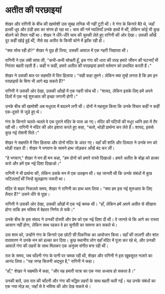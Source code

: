 # अतीत की परछाइयां

शेखर और रागिनी के बीच की खामोशी उस सुबह तनिक भी नहीं टूटी थी। वे गंगा के किनारे बैठे थे, जहाँ हल्की धूप और ठंडी हवा का संगम हो रहा था। चाय की गर्म प्यालियाँ उनके हाथों में थीं, लेकिन कोई भी कुछ बोलने को तैयार नहीं था। शेखर ने धीरे-धीरे चाय की चुस्की लेते हुए रागिनी की ओर देखा। उसकी आँखें दूर कहीं खोई हुई थीं, जैसे वह अतीत के किसी कोने में झाँक रही हो।

"क्या सोच रही हो?" शेखर ने पूछ ही लिया, उसकी आवाज़ में एक गहरी जिज्ञासा थी।

रागिनी ने एक लंबी सांस ली, "कभी-कभी सोचती हूँ, इस गंगा की धारा की तरह हमारे जीवन की घटनाएँ भी निरंतर बहती रहती हैं। कहीं न कहीं, हमारे अतीत की परछाइयां हमारे वर्तमान को प्रभावित करती हैं।"

शेखर ने उसकी बात पर सहमति में सिर हिलाया। "सही कहा तुमने। लेकिन क्या तुम्हें लगता है कि हम इन परछाइयों के बिना भी आगे बढ़ सकते हैं?"

रागिनी ने उसकी ओर देखा, उसकी आँखों में एक गहरी सोच थी। "शायद, लेकिन इसके लिए हमें अपने दिलों में एक नई शुरुआत की इच्छा जगानी होगी।"

उनके बीच की खामोशी अब मधुरता में बदलने लगी थी। दोनों ने महसूस किया कि उनके विचार कहीं न कहीं एक-दूसरे से जुड़े हुए थे।

गंगा के किनारे चलते-चलते वे एक पुराने मंदिर के पास आ गए। मंदिर की घंटियों की मधुर ध्वनि हवा में तैर रही थी। रागिनी ने मंदिर की ओर इशारा करते हुए कहा, "चलो, थोड़ी प्रार्थना कर लेते हैं। शायद, इससे कुछ नई रोशनी मिले।"

शेखर ने सहमति में सिर हिलाया और दोनों मंदिर के अंदर गए। वहाँ की शांति और दिव्यता ने उनके मन को थोड़ी राहत दी। शेखर ने भगवान के सामने हाथ जोड़कर आँखें बंद कर लीं।

"हे भगवान," शेखर ने मन ही मन कहा, "हम दोनों को हमारे रास्ते दिखाओ। हमारे अतीत के बोझ को हल्का करो और हमें एक नई दिशा दिखाओ।"

रागिनी ने भी प्रार्थना की, लेकिन उसके मन में एक उलझन थी। वह जानती थी कि उनके संबंधों में कुछ जटिलताएँ थीं जिन्हें सुलझाना जरूरी था।

मंदिर से बाहर निकलते समय, शेखर ने रागिनी का हाथ थाम लिया। "क्या हम इस नई शुरुआत के लिए तैयार हैं?" उसने धीरे से पूछा।

रागिनी ने उसकी ओर देखा, उसकी आँखों में एक नई चमक थी। "हाँ, लेकिन हमें अपने अतीत से सीखना होगा ताकि हम भविष्य में बेहतर निर्णय ले सकें।"

उनके बीच के इस संवाद ने उनकी दोस्ती और प्रेम को एक नई दिशा दी थी। वे जानते थे कि आगे का रास्ता आसान नहीं होगा, लेकिन साथ रहकर वे हर चुनौती का सामना कर सकते थे।

उस शाम को, उन्होंने गंगा के किनारे एक छोटी सी पिकनिक का आयोजन किया। वहाँ की ताज़गी और शांत वातावरण ने उनके मन को हल्का कर दिया। कुछ स्थानीय लोग वहाँ मंदिर में पूजा कर रहे थे, और उनकी आवाज़ें गंगा की लहरों के साथ मिलकर एक अनुपम संगीत बना रही थीं।

रात के समय, जब चाँदनी गंगा के पानी पर चमक रही थी, शेखर और रागिनी ने इस खूबसूरत नज़ारे का आनंद लिया। "यह जगह कितनी अद्भुत है," रागिनी ने कहा।

"हाँ," शेखर ने सहमति में कहा, "और यह हमारी यात्रा का एक नया अध्याय हो सकता है।"

उनकी बातें, उस रात की चाँदनी और गंगा की मद्धिम लहरों के साथ बहती चली गईं। यह उनके संबंधों का एक नया मोड़ था, जहाँ से वे भविष्य की ओर देख सकते थे।